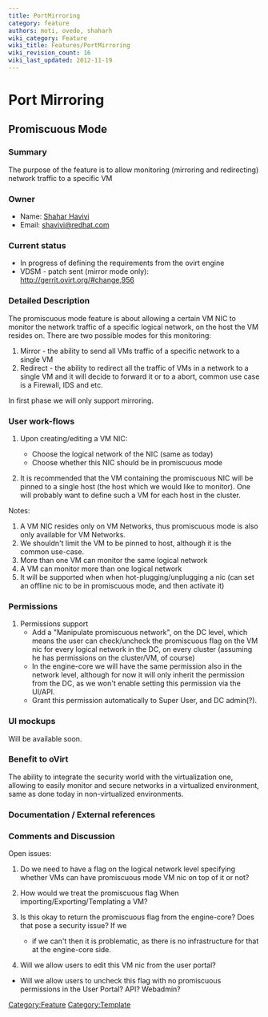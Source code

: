 ```yaml
---
title: PortMirroring
category: feature
authors: moti, ovedo, shaharh
wiki_category: Feature
wiki_title: Features/PortMirroring
wiki_revision_count: 16
wiki_last_updated: 2012-11-19
---
```


# Port Mirroring

## Promiscuous Mode

### Summary

The purpose of the feature is to allow monitoring (mirroring and redirecting) network traffic to a specific VM

### Owner

*   Name: [ Shahar Havivi](User:Shaharh)
*   Email: <shavivi@redhat.com>

### Current status

*   In progress of defining the requirements from the ovirt engine
*   VDSM - patch sent (mirror mode only): <http://gerrit.ovirt.org/#change,956>

### Detailed Description

The promiscuous mode feature is about allowing a certain VM NIC to monitor the network traffic of a specific logical network, on the host the VM resides on. There are two possible modes for this monitoring:

1.  Mirror - the ability to send all VMs traffic of a specific network to a single VM
2.  Redirect - the ability to redirect all the traffic of VMs in a network to a single VM and it will decide to forward it or to a abort, common use case is a Firewall, IDS and etc.

In first phase we will only support mirroring.

### User work-flows

1.  Upon creating/editing a VM NIC:
    -   Choose the logical network of the NIC (same as today)
    -   Choose whether this NIC should be in promiscuous mode

2.  It is recommended that the VM containing the promiscuous NIC will be pinned to a single host (the host which we would like to monitor). One will probably want to define such a VM for each host in the cluster.

Notes:

1.  A VM NIC resides only on VM Networks, thus promiscuous mode is also only available for VM Networks.
2.  We shouldn't limit the VM to be pinned to host, although it is the common use-case.
3.  More than one VM can monitor the same logical network
4.  A VM can monitor more than one logical network
5.  It will be supported when when hot-plugging/unplugging a nic (can set an offline nic to be in promiscuous mode, and then activate it)

### Permissions

1.  Permissions support
    -   Add a "Manipulate promiscuous network", on the DC level, which means the user can check/uncheck the promiscuous flag on the VM nic for every logical network in the DC, on every cluster (assuming he has permissions on the cluster/VM, of course)
    -   In the engine-core we will have the same permission also in the network level, although for now it will only inherit the permission from the DC, as we won't enable setting this permission via the UI/API.
    -   Grant this permission automatically to Super User, and DC admin(?).

### UI mockups

Will be available soon.

### Benefit to oVirt

The ability to integrate the security world with the virtualization one, allowing to easily monitor and secure networks in a virtualized environment, same as done today in non-virtualized environments.

### Documentation / External references

### Comments and Discussion

Open issues:

1.  Do we need to have a flag on the logical network level specifying whether VMs can have promiscuous mode VM nic on top of it or not?
2.  How would we treat the promiscuous flag When importing/Exporting/Templating a VM?
3.  Is this okay to return the promiscuous flag from the engine-core? Does that pose a security issue? If we
    -   if we can't then it is problematic, as there is no infrastructure for that at the engine-core side.

4.  Will we allow users to edit this VM nic from the user portal?

*   Will we allow users to uncheck this flag with no promiscuous permissions in the User Portal? API? Webadmin?

<Category:Feature> <Category:Template>
